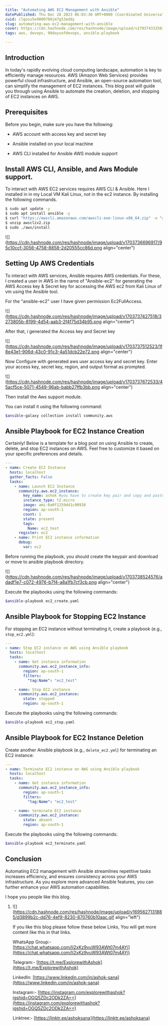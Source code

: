 ```yaml
---
title: "Automating AWS EC2 Management with Ansible"
datePublished: Thu Dec 28 2023 06:03:30 GMT+0000 (Coordinated Universal Time)
cuid: clqosu5e9000708jm7g53eddy
slug: automating-aws-ec2-management-with-ansible
cover: https://cdn.hashnode.com/res/hashnode/image/upload/v1703743325038/18312e01-9e35-44e9-97ac-4347a706bca9.gif
tags: aws, devops, 90daysofdevops, ansible-playbook

---
```


## **Introduction**

In today's rapidly evolving cloud computing landscape, automation is key to efficiently manage resources. AWS (Amazon Web Services) provides powerful cloud infrastructure, and Ansible, an open-source automation tool, can simplify the management of EC2 instances. This blog post will guide you through using Ansible to automate the creation, deletion, and stopping of EC2 instances on AWS.

## **Prerequisites**

Before you begin, make sure you have the following:

* AWS account with access key and secret key
    
* Ansible installed on your local machine
    
* AWS CLI installed for Ansible AWS module support
    

## **Install AWS CLI, Ansible, and Aws Module support.**

To interact with AWS EC2 services requires AWS CLI & Ansible. Here I installed in in my Local VM Kali Linux, not in the ec2 instance. By installing the following commands.

```bash
$ sudo apt update -y
$ sudo apt install ansible -y
$ curl "https://awscli.amazonaws.com/awscli-exe-linux-x86_64.zip" -o "awscliv2.zip"
$ unzip awscliv2.zip
$ sudo ./aws/install
```

![](https://cdn.hashnode.com/res/hashnode/image/upload/v1703736696917/95c10ccf-3056-4758-8858-2d20555cc86d.png align="center")

## **Setting Up AWS Credentials**

To interact with AWS services, Ansible requires AWS credentials. For these, I created a user in AWS in the name of "Ansible-ec2" for generating the AWS Access key & Secret key for accessing the AWS ec2 from Kali Linux of vm using the Ansible tool.

For the "ansible-ec2" user I have given permission Ec2FullAccess.

![](https://cdn.hashnode.com/res/hashnode/image/upload/v1703737427518/3273805b-8199-4d54-aab3-2f4f75d34b95.png align="center")

After that, i generated the Access key and Secret key

![](https://cdn.hashnode.com/res/hashnode/image/upload/v1703737512523/1f8e43e1-906d-43c0-91c3-4a51dcb22e72.png align="center")

Now Configure with generated aws user access key and secret key. Enter your access key, secret key, region, and output format as prompted.

![](https://cdn.hashnode.com/res/hashnode/image/upload/v1703737672533/45acf5ce-5071-4549-96ab-babb27ffb3bb.png align="center")

Then install the Aws support module.

You can install it using the following command:

```bash
$ansible-galaxy collection install community.aws
```

## **Ansible Playbook for EC2 Instance Creation**

Certainly! Below is a template for a blog post on using Ansible to create, delete, and stop EC2 instances on AWS. Feel free to customize it based on your specific preferences and details.

```yaml
---
- name: Create EC2 Instance
  hosts: localhost
  gather_facts: False
  tasks:
    - name: Launch EC2 Instance
      community.aws.ec2_instance:
        key_name: ashok #you have to create key pair and copy and paste in ansible-playbook directory
        instance_type: t2.micro
        image: ami-0a0f1259dd1c90938
        region: ap-south-1
        count: 1
        state: present
        tags:
          Name: ec2_test
      register: ec2
    - name: Print EC2 instance information
      debug:
        var: ec2
```

Before running the playbook, you should create the keypair and download or move to ansible playbook directory.

![](https://cdn.hashnode.com/res/hashnode/image/upload/v1703738524576/adadf1e7-c072-4976-b7f4-a8a1fb7cf3cb.png align="center")

Execute the playbooks using the following commands:

```bash
$ansible-playbook ec2_create.yaml
```

## **Ansible Playbook for Stopping EC2 Instance**

For stopping an EC2 instance without terminating it, create a playbook (e.g., `stop_ec2.yml`):

```yaml
---
- name: Stop EC2 instance on AWS using Ansible playbook
  hosts: localhost
  tasks:
    - name: Get instance information
      community.aws.ec2_instance_info:
        region: ap-south-1
        filters:
          "tag:Name": "ec2_test"

    - name: Stop EC2 instance
      community.aws.ec2_instance:
        state: stopped
        region: ap-south-1
```

Execute the playbooks using the following commands:

```bash
$ansible-playbook ec2_stop.yaml
```

## **Ansible Playbook for EC2 Instance Deletion**

Create another Ansible playbook (e.g., `delete_ec2.yml`) for terminating an EC2 instance:

```yaml
---
- name: Terminate EC2 instance on AWS using Ansible playbook
  hosts: localhost
  tasks:
    - name: Get instance information
      community.aws.ec2_instance_info:
        region: ap-south-1
        filters:
          "tag:Name": "ec2_test"

    - name: terminate EC2 instance
      community.aws.ec2_instance:
        state: absent
        region: ap-south-1
```

Execute the playbooks using the following commands:

```bash
$ansible-playbook ec2_terminate.yaml
```

## **Conclusion**

Automating EC2 management with Ansible streamlines repetitive tasks increases efficiency, and ensures consistency across your AWS infrastructure. As you explore more advanced Ansible features, you can further enhance your AWS automation capabilities.

I hope you people like this blog.

1. ![](https://cdn.hashnode.com/res/hashnode/image/upload/v1695627131885/d3899b2c-dd76-4ef9-8230-870760b10aac.gif align="left")
    
    If you like this blog please follow these below Links, You will get more content like this in that links.
    
    WhatsApp Group:- [https://chat.whatsapp.com/Ii2xKz9vuW93AWt07m4AYj](https://chat.whatsapp.com/Ii2xKz9vuW93AWt07m4AYj)
    
    Telegram:- [https://t.me/ExplorewithAshok](https://t.me/ExplorewithAshok)
    
    LinkedIn: [https://www.linkedin.com/in/ashok-sana](https://www.linkedin.com/in/ashok-sana)
    
    Instagram:- [https://instagram.com/explorewithashok?igshid=OGQ5ZDc2ODk2ZA==](https://instagram.com/explorewithashok?igshid=OGQ5ZDc2ODk2ZA==)
    
    Linktree:- [https://linktr.ee/ashoksana](https://linktr.ee/ashoksana)